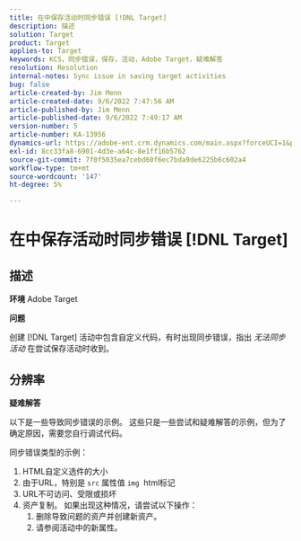 ```yaml
---
title: 在中保存活动时同步错误 [!DNL Target]
description: 描述
solution: Target
product: Target
applies-to: Target
keywords: KCS，同步错误，保存，活动，Adobe Target，疑难解答
resolution: Resolution
internal-notes: Sync issue in saving target activities
bug: false
article-created-by: Jim Menn
article-created-date: 9/6/2022 7:47:56 AM
article-published-by: Jim Menn
article-published-date: 9/6/2022 7:49:17 AM
version-number: 5
article-number: KA-13956
dynamics-url: https://adobe-ent.crm.dynamics.com/main.aspx?forceUCI=1&pagetype=entityrecord&etn=knowledgearticle&id=e765de36-b82d-ed11-9db1-0022480866ad
exl-id: 8cc33fa8-6901-4d3e-a64c-8e1ff16b5762
source-git-commit: 7f0f5035ea7cebd60f6ec7bda9de6225b6c602a4
workflow-type: tm+mt
source-wordcount: '147'
ht-degree: 5%

---
```


# 在中保存活动时同步错误 [!DNL Target]

## 描述


<b>环境</b>
Adobe Target

<b>问题</b>

创建 [!DNL Target] 活动中包含自定义代码，有时出现同步错误，指出 *无法同步活动* 在尝试保存活动时收到。


## 分辨率


<b>疑难解答</b>

以下是一些导致同步错误的示例。
这些只是一些尝试和疑难解答的示例，但为了确定原因，需要您自行调试代码。

同步错误类型的示例：

1. HTML自定义选件的大小
2. 由于URL，特别是 `src` 属性值 `img`  html标记
3. URL不可访问、受限或损坏
4. 资产复制。 如果出现这种情况，请尝试以下操作：
   1. 删除导致问题的资产并创建新资产。
   2. 请参阅活动中的新属性。

